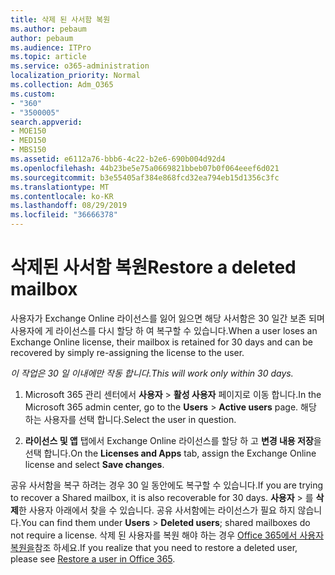 ```yaml
---
title: 삭제 된 사서함 복원
ms.author: pebaum
author: pebaum
ms.audience: ITPro
ms.topic: article
ms.service: o365-administration
localization_priority: Normal
ms.collection: Adm_O365
ms.custom:
- "360"
- "3500005"
search.appverid:
- MOE150
- MED150
- MBS150
ms.assetid: e6112a76-bbb6-4c22-b2e6-690b004d92d4
ms.openlocfilehash: 44b23be5e75a0669821bbeb07b0f064eeef6d021
ms.sourcegitcommit: b3e55405af384e868fcd32ea794eb15d1356c3fc
ms.translationtype: MT
ms.contentlocale: ko-KR
ms.lasthandoff: 08/29/2019
ms.locfileid: "36666378"
---
```

# <a name="restore-a-deleted-mailbox"></a><span data-ttu-id="4747f-102">삭제된 사서함 복원</span><span class="sxs-lookup"><span data-stu-id="4747f-102">Restore a deleted mailbox</span></span>

<span data-ttu-id="4747f-103">사용자가 Exchange Online 라이선스를 잃어 잃으면 해당 사서함은 30 일간 보존 되며 사용자에 게 라이선스를 다시 할당 하 여 복구할 수 있습니다.</span><span class="sxs-lookup"><span data-stu-id="4747f-103">When a user loses an Exchange Online license, their mailbox is retained for 30 days and can be recovered by simply re-assigning the license to the user.</span></span>
  
 <span data-ttu-id="4747f-104">*이 작업은 30 일 이내에만 작동 합니다.*</span><span class="sxs-lookup"><span data-stu-id="4747f-104">*This will work only within 30 days.*</span></span>  
  
1. <span data-ttu-id="4747f-105">Microsoft 365 관리 센터에서 **사용자** \> **활성 사용자** 페이지로 이동 합니다.</span><span class="sxs-lookup"><span data-stu-id="4747f-105">In the Microsoft 365 admin center, go to the **Users** \> **Active users** page.</span></span> <span data-ttu-id="4747f-106">해당 하는 사용자를 선택 합니다.</span><span class="sxs-lookup"><span data-stu-id="4747f-106">Select the user in question.</span></span>

2. <span data-ttu-id="4747f-107">**라이선스 및 앱** 탭에서 Exchange Online 라이선스를 할당 하 고 **변경 내용 저장**을 선택 합니다.</span><span class="sxs-lookup"><span data-stu-id="4747f-107">On the **Licenses and Apps** tab, assign the Exchange Online license and select **Save changes**.</span></span>

<span data-ttu-id="4747f-108">공유 사서함을 복구 하려는 경우 30 일 동안에도 복구할 수 있습니다.</span><span class="sxs-lookup"><span data-stu-id="4747f-108">If you are trying to recover a Shared mailbox, it is also recoverable for 30 days.</span></span> <span data-ttu-id="4747f-109">**사용자** \> 를 **삭제**한 사용자 아래에서 찾을 수 있습니다. 공유 사서함에는 라이선스가 필요 하지 않습니다.</span><span class="sxs-lookup"><span data-stu-id="4747f-109">You can find them under **Users** \> **Deleted users**; shared mailboxes do not require a license.</span></span> <span data-ttu-id="4747f-110">삭제 된 사용자를 복원 해야 하는 경우 [Office 365에서 사용자 복원을](https://docs.microsoft.com/office365/admin/add-users/restore-user)참조 하세요.</span><span class="sxs-lookup"><span data-stu-id="4747f-110">If you realize that you need to restore a deleted user, please see [Restore a user in Office 365](https://docs.microsoft.com/office365/admin/add-users/restore-user).</span></span>
  